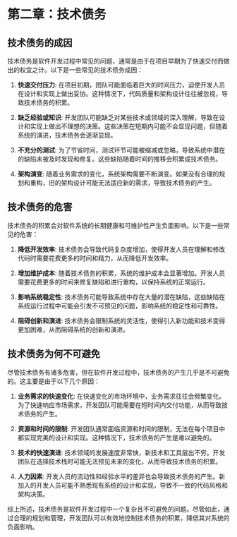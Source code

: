# 第二章：技术债务


## 技术债务的成因

技术债务是软件开发过程中常见的问题，通常是由于在项目早期为了快速交付而做出的权宜之计。以下是一些常见的技术债务成因：

1. **快速交付压力**: 在项目初期，团队可能面临着巨大的时间压力，迫使开发人员在设计和实现上做出妥协。这种情况下，代码质量和架构设计往往被忽视，导致技术债务的积累。

2. **缺乏经验或知识**: 开发团队可能缺乏对某些技术或领域的深入理解，导致在设计和实现上做出不理想的决策。这些决策在短期内可能不会显现问题，但随着系统的演进，技术债务会逐渐显现。

3. **不充分的测试**: 为了节省时间，测试环节可能被缩减或忽略，导致系统中潜在的缺陷未被及时发现和修复。这些缺陷随着时间的推移会积累成技术债务。

4. **架构演变**: 随着业务需求的变化，系统架构需要不断演变。如果没有合理的规划和重构，旧的架构设计可能无法适应新的需求，导致技术债务的产生。

## 技术债务的危害

技术债务的积累会对软件系统的长期健康和可维护性产生负面影响。以下是一些常见的危害：

1. **降低开发效率**: 技术债务会导致代码复杂度增加，使得开发人员在理解和修改代码时需要花费更多的时间和精力，从而降低开发效率。

2. **增加维护成本**: 随着技术债务的积累，系统的维护成本会显著增加。开发人员需要花费更多的时间来修复缺陷和进行重构，以保持系统的正常运行。

3. **影响系统稳定性**: 技术债务可能导致系统中存在大量的潜在缺陷，这些缺陷在系统运行过程中可能会引发不可预见的问题，影响系统的稳定性和可靠性。

4. **阻碍创新和演进**: 技术债务会限制系统的灵活性，使得引入新功能和技术变得更加困难，从而阻碍系统的创新和演进。

## 技术债务为何不可避免

尽管技术债务有诸多危害，但在软件开发过程中，技术债务的产生几乎是不可避免的。这主要是由于以下几个原因：

1. **业务需求的快速变化**: 在快速变化的市场环境中，业务需求往往会频繁变化。为了快速响应市场需求，开发团队可能需要在短时间内交付功能，从而导致技术债务的产生。

2. **资源和时间的限制**: 开发团队通常面临资源和时间的限制，无法在每个项目中都实现完美的设计和实现。这种情况下，技术债务的产生是难以避免的。

3. **技术的快速演进**: 技术领域的发展速度非常快，新技术和工具层出不穷。开发团队在选择技术栈时可能无法预见未来的变化，从而导致技术债务的积累。

4. **人力因素**: 开发人员的流动性和经验水平的差异也会导致技术债务的产生。新加入的开发人员可能不熟悉现有系统的设计和实现，导致不一致的代码风格和架构决策。

综上所述，技术债务是软件开发过程中一个复杂且不可避免的问题。尽管如此，通过合理的规划和管理，开发团队可以有效地控制技术债务的积累，降低其对系统的负面影响。




